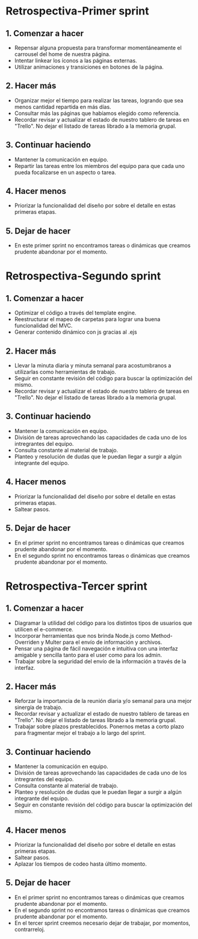 # Retrospectiva-Primer sprint

## 1. Comenzar a hacer

 - Repensar alguna propuesta para transformar momentáneamente el carrousel del home de nuestra página.
 - Intentar linkear los íconos a las páginas externas.
 - Utilizar animaciones y transiciones en botones de la página.
 
## 2. Hacer más

 - Organizar mejor el tiempo para realizar las tareas, logrando que sea menos cantidad repartida en más días.
 - Consultar más las páginas que habíamos elegido como referencia.
 - Recordar revisar y actualizar el estado de nuestro tablero de tareas en "Trello". No dejar el listado de tareas librado a la memoria grupal.
  
## 3. Continuar haciendo

 - Mantener la comunicación en equipo.
 - Repartir las tareas entre los miembros del equipo para que cada uno pueda focalizarse en un aspecto o tarea.

## 4. Hacer menos

 - Priorizar la funcionalidad del diseño por sobre el detalle en estas primeras etapas.

## 5. Dejar de hacer

 - En este primer sprint no encontramos tareas o dinámicas que creamos prudente abandonar por el momento.

 # Retrospectiva-Segundo sprint

## 1. Comenzar a hacer

 - Optimizar el código a través del template engine.
 - Reestructurar el mapeo de carpetas para lograr una buena funcionalidad del MVC.
 - Generar contenido dinámico con js gracias al .ejs
 
## 2. Hacer más

 - Llevar la minuta diaria y minuta semanal para acostumbranos a utilizarlas como herramientas de trabajo.
 - Seguir en constante revisión del código para buscar la optimización del mismo.
 - Recordar revisar y actualizar el estado de nuestro tablero de tareas en "Trello". No dejar el listado de tareas librado a la memoria grupal.
  
## 3. Continuar haciendo

 - Mantener la comunicación en equipo.
 - División de tareas aprovechando las capacidades de cada uno de los intregrantes del equipo.
 - Consulta constante al material de trabajo.
 - Planteo y resolución de dudas que le puedan llegar a surgir a algún integrante del equipo.

## 4. Hacer menos

 - Priorizar la funcionalidad del diseño por sobre el detalle en estas primeras etapas.
 - Saltear pasos.

## 5. Dejar de hacer

 - En el primer sprint no encontramos tareas o dinámicas que creamos prudente abandonar por el momento.
 - En el segundo sprint no encontramos tareas o dinámicas que creamos prudente abandonar por el momento.


# Retrospectiva-Tercer sprint

## 1. Comenzar a hacer

 - Diagramar la utilidad del código para los distintos tipos de usuarios que utilicen el e-commerce.
 - Incorporar herramientas que nos brinda Node.js como Method-Overriden y Multer para el envío de información y archivos.
 - Pensar una página de fácil navegación e intuitiva con una interfaz amigable y sencilla tanto para el user como para los admin.
 - Trabajar sobre la seguridad del envío de la información a través de la interfaz.
 
## 2. Hacer más

 - Reforzar la importancia de la reunión diaria y/o semanal para una mejor sinergía de trabajo.
 - Recordar revisar y actualizar el estado de nuestro tablero de tareas en "Trello". No dejar el listado de tareas librado a la memoria grupal.
 - Trabajar sobre plazos prestablecidos. Ponernos metas a corto plazo para fragmentar mejor el trabajo a lo largo del sprint.
  
## 3. Continuar haciendo

 - Mantener la comunicación en equipo.
 - División de tareas aprovechando las capacidades de cada uno de los intregrantes del equipo.
 - Consulta constante al material de trabajo.
 - Planteo y resolución de dudas que le puedan llegar a surgir a algún integrante del equipo.
 - Seguir en constante revisión del código para buscar la optimización del mismo.

## 4. Hacer menos

 - Priorizar la funcionalidad del diseño por sobre el detalle en estas primeras etapas.
 - Saltear pasos.
 - Aplazar los tiempos de codeo hasta último momento.

## 5. Dejar de hacer

 - En el primer sprint no encontramos tareas o dinámicas que creamos prudente abandonar por el momento.
 - En el segundo sprint no encontramos tareas o dinámicas que creamos prudente abandonar por el momento.
 - En el tercer sprint creemos necesario dejar de trabajar, por momentos, contrarreloj.


